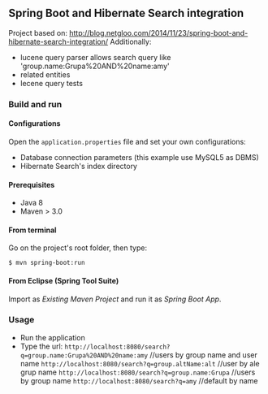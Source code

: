 ## Spring Boot and Hibernate Search integration

Project based on: http://blog.netgloo.com/2014/11/23/spring-boot-and-hibernate-search-integration/
Additionally:
- lucene query parser allows search query like 'group.name:Grupa%20AND%20name:amy'
- related entities
- lecene query tests

### Build and run

#### Configurations

Open the `application.properties` file and set your own configurations:

- Database connection parameters (this example use MySQL5 as DBMS)
- Hibernate Search's index directory

#### Prerequisites

- Java 8
- Maven > 3.0

#### From terminal

Go on the project's root folder, then type:

    $ mvn spring-boot:run

#### From Eclipse (Spring Tool Suite)

Import as *Existing Maven Project* and run it as *Spring Boot App*.


### Usage

- Run the application
- Type the url:
`http://localhost:8080/search?q=group.name:Grupa%20AND%20name:amy`	//users by group name and user name
`http://localhost:8080/search?q=group.altName:alt` //user by ale grup name
`http://localhost:8080/search?q=group.name:Grupa` //users by group name
`http://localhost:8080/search?q=amy`  //default by name
			   

  
  